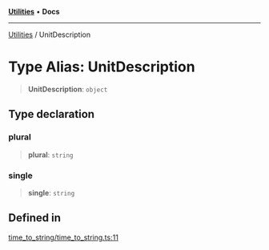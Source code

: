 [**Utilities**](../README.md) • **Docs**

***

[Utilities](../README.md) / UnitDescription

# Type Alias: UnitDescription

> **UnitDescription**: `object`

## Type declaration

### plural

> **plural**: `string`

### single

> **single**: `string`

## Defined in

[time\_to\_string/time\_to\_string.ts:11](https://github.com/noobiept/utilities/blob/1d2cee23362dcff5c0b5fdf27f21e257e8f3dc9e/source/time_to_string/time_to_string.ts#L11)
